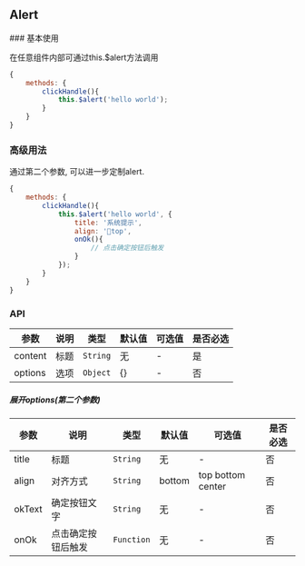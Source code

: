 ## Alert
<preview/>
### 基本使用

在任意组件内部可通过this.$alert方法调用
``` javascript
{
    methods: {
        clickHandle(){
            this.$alert('hello world');
        }
    }
}
```

### 高级用法

通过第二个参数, 可以进一步定制alert.
``` javascript
{
    methods: {
        clickHandle(){
            this.$alert('hello world', {
                title: '系统提示',
                align: 'top',
                onOk(){
                    // 点击确定按钮后触发 
                }
            });
        }
    }
}
```

### API

| 参数 | 说明 | 类型 | 默认值 | 可选值 |是否必选
|-----------|-----------|-----------|-------------|-------------|-------------|
| content | 标题 | `String` | 无 |-|是|
| options | 选项 | `Object` | {} |-|否|

##### 展开options(第二个参数) 
| 参数 | 说明 | 类型 | 默认值 | 可选值 |是否必选
|-----------|-----------|-----------|-------------|-------------|-------------|
| title | 标题 | `String` | 无 | - |否|
| align | 对齐方式 | `String` | bottom |top bottom center|否|
| okText | 确定按钮文字 | `String` | 无 | - | 否 |
| onOk | 点击确定按钮后触发 | `Function` | 无 | - | 否 |